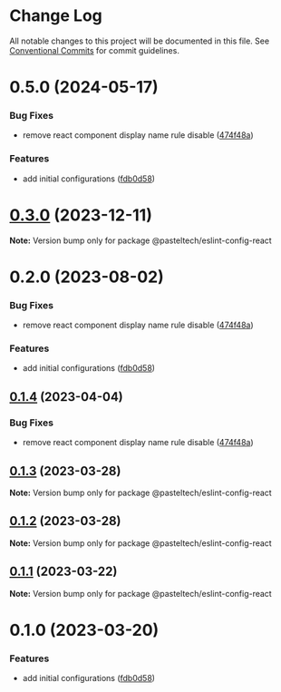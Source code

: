 # Change Log

All notable changes to this project will be documented in this file.
See [Conventional Commits](https://conventionalcommits.org) for commit guidelines.

# 0.5.0 (2024-05-17)


### Bug Fixes

* remove react component display name rule disable ([474f48a](https://github.com/pasteltech/coding-standard-typescript/commit/474f48a488a3274f42a53c28897be3baf17403b7))


### Features

* add initial configurations ([fdb0d58](https://github.com/pasteltech/coding-standard-typescript/commit/fdb0d58d7a0bb85c80851aede7756b59a416f528))





# [0.3.0](https://github.com/pasteltech/coding-standard-typescript/compare/@pasteltech/eslint-config-react@0.2.0...@pasteltech/eslint-config-react@0.3.0) (2023-12-11)

**Note:** Version bump only for package @pasteltech/eslint-config-react





# 0.2.0 (2023-08-02)


### Bug Fixes

* remove react component display name rule disable ([474f48a](https://github.com/pasteltech/coding-standard-typescript/commit/474f48a488a3274f42a53c28897be3baf17403b7))


### Features

* add initial configurations ([fdb0d58](https://github.com/pasteltech/coding-standard-typescript/commit/fdb0d58d7a0bb85c80851aede7756b59a416f528))





## [0.1.4](https://github.com/pasteltech/coding-standard-typescript/compare/@pasteltech/eslint-config-react@0.1.3...@pasteltech/eslint-config-react@0.1.4) (2023-04-04)


### Bug Fixes

* remove react component display name rule disable ([474f48a](https://github.com/pasteltech/coding-standard-typescript/commit/474f48a488a3274f42a53c28897be3baf17403b7))





## [0.1.3](https://github.com/pasteltech/coding-standard-typescript/compare/@pasteltech/eslint-config-react@0.1.2...@pasteltech/eslint-config-react@0.1.3) (2023-03-28)

**Note:** Version bump only for package @pasteltech/eslint-config-react





## [0.1.2](https://github.com/pasteltech/coding-standard-typescript/compare/@pasteltech/eslint-config-react@0.1.1...@pasteltech/eslint-config-react@0.1.2) (2023-03-28)

**Note:** Version bump only for package @pasteltech/eslint-config-react





## [0.1.1](https://github.com/pasteltech/coding-standard-typescript/compare/@pasteltech/eslint-config-react@0.1.0...@pasteltech/eslint-config-react@0.1.1) (2023-03-22)

**Note:** Version bump only for package @pasteltech/eslint-config-react





# 0.1.0 (2023-03-20)


### Features

* add initial configurations ([fdb0d58](https://github.com/pasteltech/coding-standard-typescript/commit/fdb0d58d7a0bb85c80851aede7756b59a416f528))
